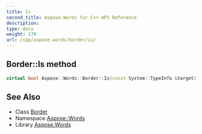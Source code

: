 ```yaml
---
title: Is
second_title: Aspose.Words for C++ API Reference
description: 
type: docs
weight: 170
url: /cpp/aspose.words/border/is/
---
```

## Border::Is method




```cpp
virtual bool Aspose::Words::Border::Is(const System::TypeInfo &target) const override
```

## See Also

* Class [Border](../)
* Namespace [Aspose::Words](../../)
* Library [Aspose.Words](../../../)
